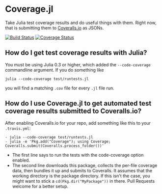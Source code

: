 Coverage.jl
===========

Take Julia test coverage results and do useful things with them. Right now, that is submitting them to [Coveralls.io](https://coveralls.io) as JSONs.

[![Build Status](https://travis-ci.org/IainNZ/Coverage.jl.svg)](https://travis-ci.org/IainNZ/Coverage.jl)
[![Coverage Status](https://coveralls.io/repos/IainNZ/Coverage.jl/badge.png)](https://coveralls.io/r/IainNZ/Coverage.jl)

## How do I get test coverage results with Julia?

You must be using Julia 0.3 or higher, which added the `--code-coverage` commandline argument. If you do something like

```
julia --code-coverage test/runtests.jl
```

you will find a matching `.cov` file for every `.jl` file run.

## How do I use Coverage.jl to get automated test coverage results submitted to Coveralls.io?

After enabling Coveralls.io for your repo, add something like this to your `.travis.yml`:

```
- julia --code-coverage test/runtests.jl
- julia -e 'Pkg.add("Coverage"); using Coverage; Coveralls.submit(Coveralls.process_folder())'
```

* The first line says to run the tests with the code-coverage option enabled.
* The second line downloads this package, collects the per-file coverage data, then bundles it up and submits to Coveralls. It assumes that the working directory is the package directory. If this isn't the case, you might want to stick a `cd(Pkg.dir("MyPackage"))` in there. Pull Requests welcome for a better setup.